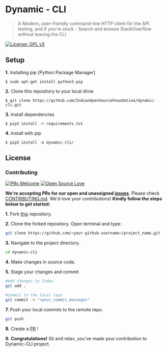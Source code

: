 # Dynamic - CLI
>  A Modern, user-friendly command-line HTTP client for the API testing, and if you're stuck - Search and browse StackOverflow without leaving the CLI

[![License: GPL v3](https://img.shields.io/badge/License-GPLv3-blue.svg)](https://www.gnu.org/licenses/gpl-3.0)


## Setup

**1.** Installing pip [Python Package Manager]
  ```shell
$ sudo apt-get install python3-pip
```

**2.** Clone this repository to your local drive
 ```shell
$ git clone https://github.com/IndianOpenSourceFoundation/dynamic-cli.git
```

**3.** Install dependencies  
 ```shell
$ pip3 install -r requirements.txt
```

**4.** Install with pip
 ```shell
$ pip3 install -e dynamic-cli/
```

## License


### Contributing

[![PRs Welcome](https://img.shields.io/badge/PRs-welcome-brightgreen.svg?style=flat&logo=git&logoColor=white)](https://github.com/IndianOpenSourceFoundation/dynamic-cli/pulls) [![Open Source Love](https://badges.frapsoft.com/os/v2/open-source.svg?v=103)](https://github.com/IndianOpenSourceFoundation/dynamic-cli)

**We're accepting PRs for our open and unassigned [issues](https://github.com/IndianOpenSourceFoundation/dynamic-cli/issues)**. Please check [CONTRIBUTING.md](CONTRIBUTING.md). We'd love your contributions! **Kindly follow the steps below to get started:** 

**1.** Fork [this](https://github.com/IndianOpenSourceFoundation/dynamic-cli) repository.

**2.** Clone the forked repository. Open terminal and type:

```bash
git clone https://github.com/<your-github-username>/project_name.git
```

**3.** Navigate to the project directory.

```bash
cd dynamic-cli
```

**4.** Make changes in source code.

**5.** Stage your changes and commit

```bash
#Add changes to Index
git add .

#Commit to the local repo
git commit -m "<your_commit_message>"
```

**7.** Push your local commits to the remote repo.

```bash
git push
```

**8.** Create a [PR](https://help.github.com/en/github/collaborating-with-issues-and-pull-requests/creating-a-pull-request) !

**9.** **Congratulations!** Sit and relax, you've made your contribution to Dynamic-CLI project.
